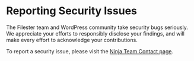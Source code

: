 # Reporting Security Issues

The Filester team and WordPress community take security bugs seriously. We appreciate your efforts to responsibly disclose your findings, and will make every effort to acknowledge your contributions.

To report a security issue, please visit the [Ninja Team Contact page](https://ninjateam.org/#contact).
